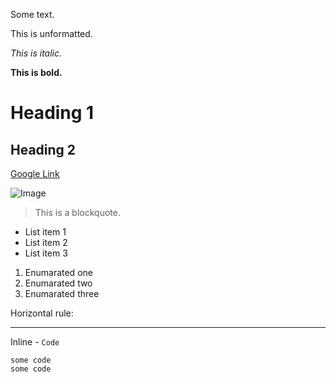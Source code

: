 Some text.

This is unformatted.

*This is italic.*

**This is bold.**

# Heading 1
## Heading 2

[Google Link](http://google.com)

![Image](https://blog.hubspot.com/hubfs/image8-2.jpg)

> This is a blockquote.

* List item 1
* List item 2
* List item 3

1. Enumarated one
2. Enumarated two
3. Enumarated three

Horizontal rule:

---

Inline - `Code` 

```
some code
some code
```
